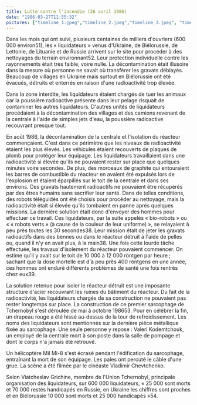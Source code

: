 ```yaml
---
title: Lutte contre l'incendie (26 avril 1986)
date: "1986-03-27T11:55:32"
pictures: ["timeline_1.jpeg","timeline_2.jpeg","timeline_3.jpeg", "timeline_4.jpeg","timeline_5.jpeg" ,"timeline_6.jpeg","timeline_7.jpeg","timeline_8.jpeg","timeline_1.jpeg","timeline_2.jpeg","timeline_3.jpeg", "timeline_4.jpeg","timeline_5.jpeg" ,"timeline_6.jpeg","timeline_7.jpeg","timeline_8.jpeg","timeline_1.jpeg","timeline_2.jpeg","timeline_3.jpeg", "timeline_4.jpeg","timeline_5.jpeg" ,"timeline_6.jpeg","timeline_7.jpeg","timeline_8.jpeg"]
---
```

Dans les mois qui ont suivi, plusieurs centaines de milliers d'ouvriers (600 000 environ51), les « liquidateurs » venus d'Ukraine, de Biélorussie, de Lettonie, de Lituanie et de Russie arrivent sur le site pour procéder à des nettoyages du terrain environnant52. Leur protection individuelle contre les rayonnements était très faible, voire nulle. La décontamination était illusoire dans la mesure où personne ne savait où transférer les gravats déblayés. Beaucoup de villages en Ukraine mais surtout en Biélorussie ont été évacués, détruits et enterrés en raison d'une radioactivité trop élevée.

Dans la zone interdite, les liquidateurs étaient chargés de tuer les animaux car la poussière radioactive présente dans leur pelage risquait de contaminer les autres liquidateurs. D'autres unités de liquidateurs procédaient à la décontamination des villages et des camions revenant de la centrale à l'aide de simples jets d'eau, la poussière radioactive recouvrant presque tout.

En août 1986, la décontamination de la centrale et l'isolation du réacteur commençaient. C'est dans ce périmètre que les niveaux de radioactivité étaient les plus élevés. Les véhicules étaient recouverts de plaques de plomb pour protéger leur équipage. Les liquidateurs travaillaient dans une radioactivité si élevée qu'ils ne pouvaient rester sur place que quelques minutes voire secondes. De plus, des morceaux de graphite qui entouraient les barres de combustible du réacteur en avaient été expulsés lors de l'explosion et étaient éparpillés sur le toit de la centrale et dans ses environs. Ces gravats hautement radioactifs ne pouvaient être récupérés par des êtres humains sans sacrifier leur santé. Dans de telles conditions, des robots téléguidés ont été choisis pour procéder au nettoyage, mais la radioactivité était si élevée qu'ils tombaient en panne après quelques missions. La dernière solution était donc d'envoyer des hommes pour effectuer ce travail. Ces liquidateurs, par la suite appelés « bio-robots » ou « « robots verts » (à cause de la couleur de leur uniforme) », se relayaient à peu près toutes les 30 secondes38. Leur mission était de jeter les gravats radioactifs dans des bennes ou dans le réacteur détruit à l'aide de pelles ou, quand il n'y en avait plus, à la main38. Une fois cette lourde tâche effectuée, les travaux d'isolement du réacteur pouvaient commencer. On estime qu'il y avait sur le toit de 10 000 à 12 000 röntgen par heure ; sachant que la dose mortelle est d'à peu près 400 röntgens en une année, ces hommes ont enduré différents problèmes de santé une fois rentrés chez eux39.

La solution retenue pour isoler le réacteur détruit est une imposante structure d'acier recouvrant les ruines du bâtiment du réacteur. Du fait de la radioactivité, les liquidateurs chargés de sa construction ne pouvaient pas rester longtemps sur place. La construction de ce premier sarcophage de Tchernobyl s'est déroulée de mai à octobre 198653. Pour en célébrer la fin, un drapeau rouge a été hissé au-dessus de la tour de refroidissement. Les noms des liquidateurs sont mentionnés sur la dernière pièce métallique fixée au sarcophage. Une seule personne y repose : Valeri Kodemtchouk, un employé de la centrale mort à son poste dans la salle de pompage et dont le corps n'a jamais été retrouvé.

Un hélicoptère Mil Mi-8 s'est écrasé pendant l'édification du sarcophage, entraînant la mort de son équipage. Les pales ont percuté le câble d'une grue. La scène a été filmée par le cinéaste Vladimir Chevtchenko.

Selon Viatcheslav Grichine, membre de l'Union Tchernobyl, principale organisation des liquidateurs, sur 600 000 liquidateurs, « 25 000 sont morts et 70 000 restés handicapés en Russie, en Ukraine les chiffres sont proches et en Biélorussie 10 000 sont morts et 25 000 handicapés »54.
